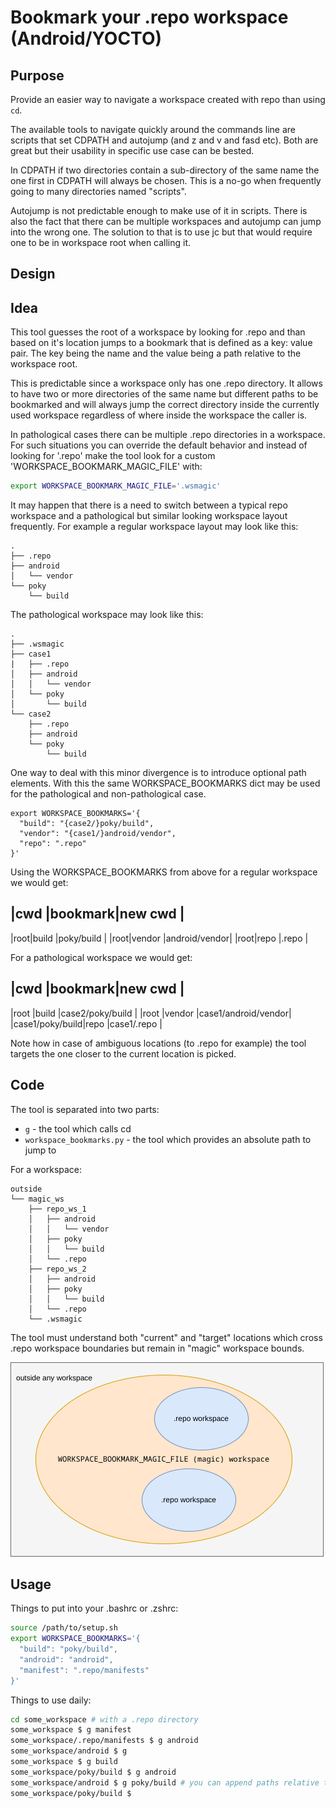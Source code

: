 # Bookmark your .repo workspace (Android/YOCTO)

## Purpose

Provide an easier way to navigate a workspace created with repo than using `cd`.

The available tools to navigate quickly around the commands line are scripts
that set CDPATH and autojump (and z and v and fasd etc). Both are great but
their usability in specific use case can be bested.

In CDPATH if two directories contain a sub-directory of the same name the one
first in CDPATH will always be chosen. This is a no-go when frequently going to
many directories named "scripts".

Autojump is not predictable enough to make use of it in scripts. There is also
the fact that there can be multiple workspaces and autojump can jump into the
wrong one. The solution to that is to use jc but that would require one to be
in workspace root when calling it.

## Design

## Idea

This tool guesses the root of a workspace by looking for .repo and than based
on it's location jumps to a bookmark that is defined as a key: value pair. The
key being the name and the value being a path relative to the workspace root.

This is predictable since a workspace only has one .repo directory. It allows
to have two or more directories of the same name but different paths to be
bookmarked and will always jump the correct directory inside the currently
used workspace regardless of where inside the workspace the caller is.

In pathological cases there can be multiple .repo directories in a workspace.
For such situations you can override the default behavior and instead of
looking for '.repo' make the tool look for a custom
'WORKSPACE_BOOKMARK_MAGIC_FILE' with:

```sh
export WORKSPACE_BOOKMARK_MAGIC_FILE='.wsmagic'
```

It may happen that there is a need to switch between a typical repo workspace
and a pathological but similar looking workspace layout frequently. For example
a regular workspace layout may look like this:

```text
.
├── .repo
├── android
│   └── vendor
└── poky
    └── build
```

The pathological workspace may look like this:

```text
.
├── .wsmagic
├── case1
|   ├── .repo
│   ├── android
│   │   └── vendor
│   └── poky
│       └── build
└── case2
    ├── .repo
    ├── android
    └── poky
        └── build
```

One way to deal with this minor divergence is to introduce optional path elements.
With this the same WORKSPACE_BOOKMARKS dict may be used for the pathological and
non-pathological case.

```text
export WORKSPACE_BOOKMARKS='{
  "build": "{case2/}poky/build",
  "vendor": "{case1/}android/vendor",
  "repo": ".repo"
}'
```

Using the WORKSPACE_BOOKMARKS from above for a regular workspace we would get:

|cwd |bookmark|new cwd       |
------------------------------
|root|build   |poky/build    |
|root|vendor  |android/vendor|
|root|repo    |.repo         |

For a pathological workspace we would get:

|cwd             |bookmark|new cwd             |
------------------------------------------------
|root            |build   |case2/poky/build    |
|root            |vendor  |case1/android/vendor|
|case1/poky/build|repo    |case1/.repo         |

Note how in case of ambiguous locations (to .repo for example) the tool targets
the one closer to the current location is picked.

## Code

The tool is separated into two parts:

* `g` - the tool which calls cd
* `workspace_bookmarks.py` - the tool which provides an absolute path to jump to

For a workspace:

```text
outside
└── magic_ws
    ├── repo_ws_1
    │   ├── android
    │   │   └── vendor
    │   ├── poky
    │   │   └── build
    │   └── .repo
    ├── repo_ws_2
    │   ├── android
    │   ├── poky
    │   │   └── build
    │   └── .repo
    └── .wsmagic
```

The tool must understand both "current" and "target" locations which cross
.repo workspace boundaries but remain in "magic" workspace bounds.

![](./workspace_representation.drawio.png)

## Usage

Things to put into your .bashrc or .zshrc:

```sh
source /path/to/setup.sh
export WORKSPACE_BOOKMARKS='{
  "build": "poky/build",
  "android": "android",
  "manifest": ".repo/manifests"
}'
```

Things to use daily:

```sh
cd some_workspace # with a .repo directory
some_workspace $ g manifest
some_workspace/.repo/manifests $ g android
some_workspace/android $ g
some_workspace $ g build
some_workspace/poky/build $ g android
some_workspace/android $ g poky/build # you can append paths relative to bookmark
some_workspace/poky/build $
```
